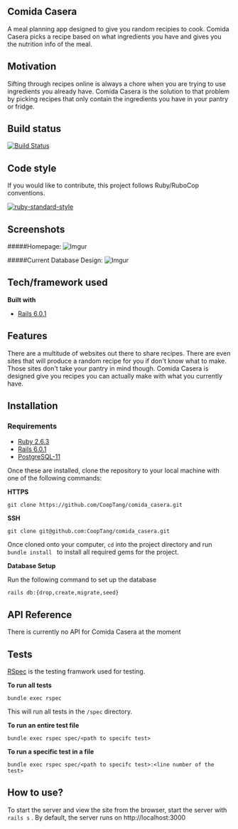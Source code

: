 ## Comida Casera
A meal planning app designed to give you random recipies to cook. Comida Casera picks a recipe based on what ingredients you have and gives you the nutrition info of the meal.

## Motivation
Sifting through recipes online is always a chore when you are trying to use ingredients you already have. Comida Casera is the solution to that problem by picking recipes that only contain the ingredients you have in your pantry or fridge.

## Build status

[![Build Status](https://travis-ci.com/CoopTang/comida_casera.svg?branch=master)](https://travis-ci.org/CoopTang/comida_casera)

## Code style
If you would like to contribute, this project follows Ruby/RuboCop conventions.

[![ruby-standard-style](https://img.shields.io/badge/code%20style-RuboCop-brightgreen.svg?style=flat)](https://github.com/rubocop-hq/ruby-style-guide)
 
## Screenshots
#####Homepage:
![Imgur](https://i.imgur.com/GDD0fow.jpg)

#####Current Database Design:
![Imgur](https://i.imgur.com/dmwLHRx.jpg)

## Tech/framework used
<b>Built with</b>
- [Rails 6.0.1](https://rubyonrails.org/)

## Features
There are a multitude of websites out there to share recipes. There are even sites that will produce a random recipe for you if don't know what to make. Those sites don't take your pantry in mind though. Comida Casera is designed give you recipes you can actually make with what you currently have.

## Installation
### Requirements
- [Ruby 2.6.3](https://github.com/ruby/ruby)
- [Rails 6.0.1](https://rubyonrails.org/)
- [PostgreSQL-11](https://www.postgresql.org/)

Once these are installed, clone the repository to your local machine with one of the following commands:

**HTTPS**

`git clone https://github.com/CoopTang/comida_casera.git`

**SSH**

`git clone git@github.com:CoopTang/comida_casera.git`

Once cloned onto your computer, `cd` into the project directory and run `bundle install ` to install all required gems for the project.

**Database Setup**

Run the following command to set up the database

`rails db:{drop,create,migrate,seed}`

## API Reference

There is currently no API for Comida Casera at the moment

## Tests
[RSpec](https://github.com/rspec/rspec-rails) is the testing framwork used for testing.

**To run all tests**

`bundle exec rspec`

This will run all tests in the `/spec` directory.


**To run an entire test file**

`bundle exec rspec spec/<path to specifc test>`

**To run a specific test in a file**

`bundle exec rspec spec/<path to specifc test>:<line number of the test>`


## How to use?
To start the server and view the site from the browser, start the server with `rails s` . By default, the server runs on http://localhost:3000
